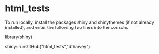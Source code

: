 # html_tests
 
To run locally, install the packages shiny and shinythemes (if not already installed), and enter the following two lines into the console:

library(shiny)

shiny::runGitHub("html_tests","dtharvey")
